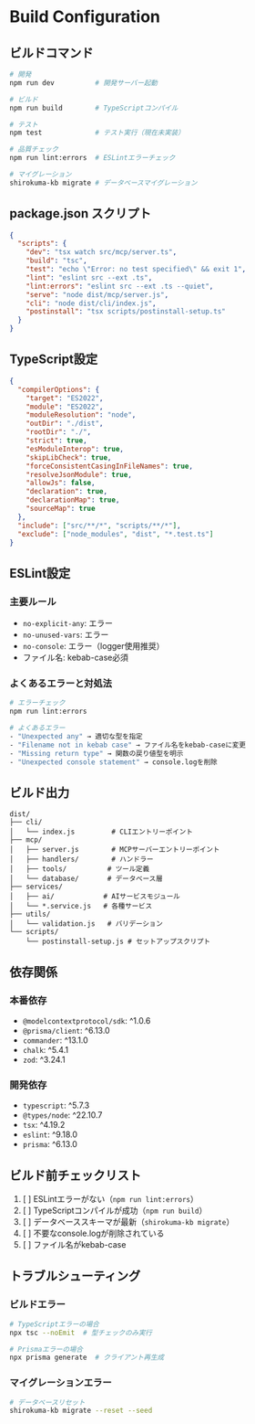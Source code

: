 # Build Configuration

## ビルドコマンド

```bash
# 開発
npm run dev          # 開発サーバー起動

# ビルド
npm run build        # TypeScriptコンパイル

# テスト
npm test             # テスト実行（現在未実装）

# 品質チェック
npm run lint:errors  # ESLintエラーチェック

# マイグレーション
shirokuma-kb migrate # データベースマイグレーション
```

## package.json スクリプト

```json
{
  "scripts": {
    "dev": "tsx watch src/mcp/server.ts",
    "build": "tsc",
    "test": "echo \"Error: no test specified\" && exit 1",
    "lint": "eslint src --ext .ts",
    "lint:errors": "eslint src --ext .ts --quiet",
    "serve": "node dist/mcp/server.js",
    "cli": "node dist/cli/index.js",
    "postinstall": "tsx scripts/postinstall-setup.ts"
  }
}
```

## TypeScript設定

```json
{
  "compilerOptions": {
    "target": "ES2022",
    "module": "ES2022",
    "moduleResolution": "node",
    "outDir": "./dist",
    "rootDir": "./",
    "strict": true,
    "esModuleInterop": true,
    "skipLibCheck": true,
    "forceConsistentCasingInFileNames": true,
    "resolveJsonModule": true,
    "allowJs": false,
    "declaration": true,
    "declarationMap": true,
    "sourceMap": true
  },
  "include": ["src/**/*", "scripts/**/*"],
  "exclude": ["node_modules", "dist", "*.test.ts"]
}
```

## ESLint設定

### 主要ルール
- `no-explicit-any`: エラー
- `no-unused-vars`: エラー  
- `no-console`: エラー（logger使用推奨）
- ファイル名: kebab-case必須

### よくあるエラーと対処法
```bash
# エラーチェック
npm run lint:errors

# よくあるエラー
- "Unexpected any" → 適切な型を指定
- "Filename not in kebab case" → ファイル名をkebab-caseに変更
- "Missing return type" → 関数の戻り値型を明示
- "Unexpected console statement" → console.logを削除
```

## ビルド出力

```
dist/
├── cli/
│   └── index.js         # CLIエントリーポイント
├── mcp/
│   ├── server.js        # MCPサーバーエントリーポイント
│   ├── handlers/        # ハンドラー
│   ├── tools/          # ツール定義
│   └── database/       # データベース層
├── services/
│   ├── ai/            # AIサービスモジュール
│   └── *.service.js   # 各種サービス
├── utils/
│   └── validation.js   # バリデーション
└── scripts/
    └── postinstall-setup.js # セットアップスクリプト
```

## 依存関係

### 本番依存
- `@modelcontextprotocol/sdk`: ^1.0.6
- `@prisma/client`: ^6.13.0
- `commander`: ^13.1.0
- `chalk`: ^5.4.1
- `zod`: ^3.24.1

### 開発依存
- `typescript`: ^5.7.3
- `@types/node`: ^22.10.7
- `tsx`: ^4.19.2
- `eslint`: ^9.18.0
- `prisma`: ^6.13.0

## ビルド前チェックリスト

1. [ ] ESLintエラーがない（`npm run lint:errors`）
2. [ ] TypeScriptコンパイルが成功（`npm run build`）
3. [ ] データベーススキーマが最新（`shirokuma-kb migrate`）
4. [ ] 不要なconsole.logが削除されている
5. [ ] ファイル名がkebab-case

## トラブルシューティング

### ビルドエラー
```bash
# TypeScriptエラーの場合
npx tsc --noEmit  # 型チェックのみ実行

# Prismaエラーの場合
npx prisma generate  # クライアント再生成
```

### マイグレーションエラー
```bash
# データベースリセット
shirokuma-kb migrate --reset --seed
```